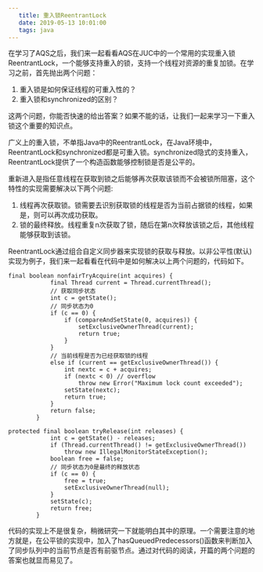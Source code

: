 ```yaml
---
   title: 重入锁ReentrantLock
   date: 2019-05-13 10:01:00
   tags: java
---
```


在学习了AQS之后，我们来一起看看AQS在JUC中的一个常用的实现重入锁ReentrantLock，一个能够支持重入的锁，支持一个线程对资源的重复加锁。在学习之前，首先抛出两个问题：
1. 重入锁是如何保证线程的可重入性的？
2. 重入锁和synchronized的区别？

这两个问题，你能否快速的给出答案？如果不能的话，让我们一起来学习一下重入锁这个重要的知识点。
<!-- more -->
广义上的重入锁，不单指Java中的ReentrantLock，在Java环境中，ReentrantLock和synchronized都是可重入锁。synchronized隐式的支持重入，ReentrantLock提供了一个构造函数能够控制锁是否是公平的。

重新进入是指任意线程在获取到锁之后能够再次获取该锁而不会被锁所阻塞，这个特性的实现需要解决以下两个问题:

1. 线程再次获取锁。锁需要去识别获取锁的线程是否为当前占据锁的线程，如果是，则可以再次成功获取。
2. 锁的最终释放。线程重复n次获取了锁，随后在第n次释放该锁之后，其他线程能够获取到该锁。

ReentrantLock通过组合自定义同步器来实现锁的获取与释放。以非公平性(默认)实现为例子，我们来一起看看在代码中是如何解决以上两个问题的，代码如下。

```
final boolean nonfairTryAcquire(int acquires) {
            final Thread current = Thread.currentThread();
            // 获取同步状态
            int c = getState();
            // 同步状态为0
            if (c == 0) {
                if (compareAndSetState(0, acquires)) {
                    setExclusiveOwnerThread(current);
                    return true;
                }
            }
            // 当前线程是否为已经获取锁的线程
            else if (current == getExclusiveOwnerThread()) {
                int nextc = c + acquires;
                if (nextc < 0) // overflow
                    throw new Error("Maximum lock count exceeded");
                setState(nextc);
                return true;
            }
            return false;
        }
```

```
protected final boolean tryRelease(int releases) {
            int c = getState() - releases;
            if (Thread.currentThread() != getExclusiveOwnerThread())
                throw new IllegalMonitorStateException();
            boolean free = false;
            // 同步状态为0是最终的释放状态
            if (c == 0) {
                free = true;
                setExclusiveOwnerThread(null);
            }
            setState(c);
            return free;
        }
```
代码的实现上不是很复杂，稍微研究一下就能明白其中的原理。一个需要注意的地方就是，在公平锁的实现中，加入了hasQueuedPredecessors()函数来判断加入了同步队列中的当前节点是否有前驱节点。通过对代码的阅读，开篇的两个问题的答案也就显而易见了。


